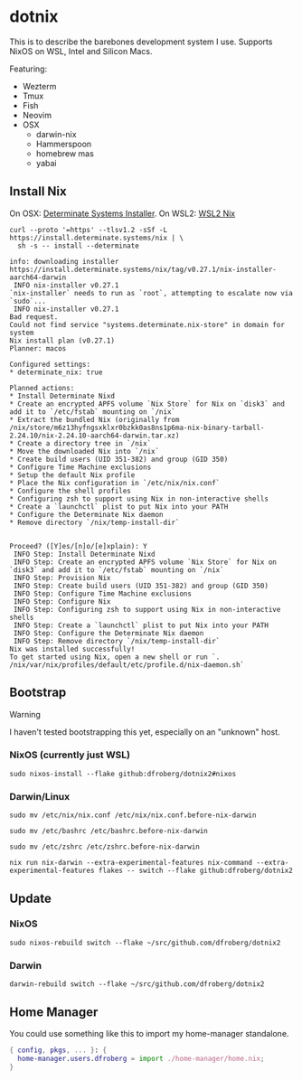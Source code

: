 # dotnix

This is to describe the barebones development system I use. Supports NixOS on WSL, Intel and Silicon Macs.

Featuring:
- Wezterm
- Tmux
- Fish
- Neovim
- OSX
  - darwin-nix
  - Hammerspoon
  - homebrew mas
  - yabai

## Install Nix

On OSX: [Determinate Systems Installer](https://github.com/DeterminateSystems/nix-installer).
On WSL2: [WSL2 Nix](https://github.com/nix-community/NixOS-WSL?tab=readme-ov-file)

~~~
curl --proto '=https' --tlsv1.2 -sSf -L https://install.determinate.systems/nix | \
  sh -s -- install --determinate
~~~

~~~
info: downloading installer https://install.determinate.systems/nix/tag/v0.27.1/nix-installer-aarch64-darwin
 INFO nix-installer v0.27.1
`nix-installer` needs to run as `root`, attempting to escalate now via `sudo`...
 INFO nix-installer v0.27.1
Bad request.
Could not find service "systems.determinate.nix-store" in domain for system
Nix install plan (v0.27.1)
Planner: macos

Configured settings:
* determinate_nix: true

Planned actions:
* Install Determinate Nixd
* Create an encrypted APFS volume `Nix Store` for Nix on `disk3` and add it to `/etc/fstab` mounting on `/nix`
* Extract the bundled Nix (originally from /nix/store/m6z13hyfngsxklxr0bzkk0as8ns1p6ma-nix-binary-tarball-2.24.10/nix-2.24.10-aarch64-darwin.tar.xz)
* Create a directory tree in `/nix`
* Move the downloaded Nix into `/nix`
* Create build users (UID 351-382) and group (GID 350)
* Configure Time Machine exclusions
* Setup the default Nix profile
* Place the Nix configuration in `/etc/nix/nix.conf`
* Configure the shell profiles
* Configuring zsh to support using Nix in non-interactive shells
* Create a `launchctl` plist to put Nix into your PATH
* Configure the Determinate Nix daemon
* Remove directory `/nix/temp-install-dir`


Proceed? ([Y]es/[n]o/[e]xplain): Y
 INFO Step: Install Determinate Nixd
 INFO Step: Create an encrypted APFS volume `Nix Store` for Nix on `disk3` and add it to `/etc/fstab` mounting on `/nix`
 INFO Step: Provision Nix
 INFO Step: Create build users (UID 351-382) and group (GID 350)
 INFO Step: Configure Time Machine exclusions
 INFO Step: Configure Nix
 INFO Step: Configuring zsh to support using Nix in non-interactive shells
 INFO Step: Create a `launchctl` plist to put Nix into your PATH
 INFO Step: Configure the Determinate Nix daemon
 INFO Step: Remove directory `/nix/temp-install-dir`
Nix was installed successfully!
To get started using Nix, open a new shell or run `. /nix/var/nix/profiles/default/etc/profile.d/nix-daemon.sh`
~~~

## Bootstrap

> [!WARNING]
> I haven't tested bootstrapping this yet, especially on an "unknown" host.

### NixOS (currently just WSL)

`sudo nixos-install --flake github:dfroberg/dotnix2#nixos`

### Darwin/Linux

`sudo mv /etc/nix/nix.conf /etc/nix/nix.conf.before-nix-darwin`

`sudo mv /etc/bashrc /etc/bashrc.before-nix-darwin`

`sudo mv /etc/zshrc /etc/zshrc.before-nix-darwin`

`nix run nix-darwin --extra-experimental-features nix-command --extra-experimental-features flakes -- switch --flake github:dfroberg/dotnix2`

## Update

### NixOS

`sudo nixos-rebuild switch --flake ~/src/github.com/dfroberg/dotnix2`

### Darwin

`darwin-rebuild switch --flake ~/src/github.com/dfroberg/dotnix2`

## Home Manager

You could use something like this to import my home-manager standalone.

```nix
{ config, pkgs, ... }: {
  home-manager.users.dfroberg = import ./home-manager/home.nix;
}
```
